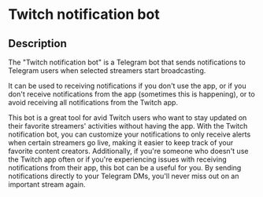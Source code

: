 # Twitch notification bot

## Description

The "Twitch notification bot" is a Telegram bot that sends notifications to Telegram users when selected streamers start broadcasting.

It can be used to receiving notifications if you don't use the app, or if you don't receive notifications from the app (sometimes this is happening), or to avoid receiving all notifications from the Twitch app.

This bot is a great tool for avid Twitch users who want to stay updated on their favorite streamers' activities without having the app. With the Twitch notification bot, you can customize your notifications to only receive alerts when certain streamers go live, making it easier to keep track of your favorite content creators. Additionally, if you're someone who doesn't use the Twitch app often or if you're experiencing issues with receiving notifications from their app, this bot can be a useful for you. By sending notifications directly to your Telegram DMs, you'll never miss out on an important stream again.
